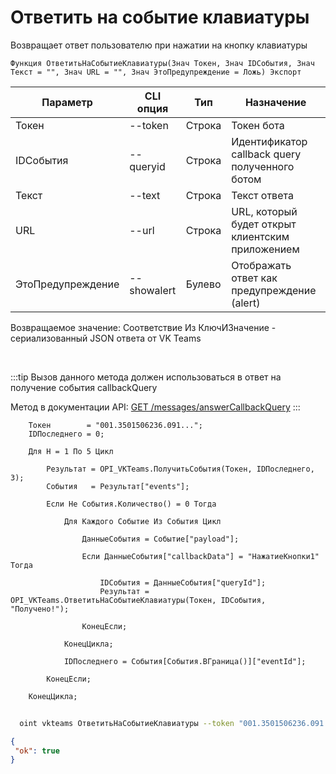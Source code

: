﻿---
sidebar_position: 11
---

# Ответить на событие клавиатуры
 Возвращает ответ пользователю при нажатии на кнопку клавиатуры



`Функция ОтветитьНаСобытиеКлавиатуры(Знач Токен, Знач IDСобытия, Знач Текст = "", Знач URL = "", Знач ЭтоПредупреждение = Ложь) Экспорт`

  | Параметр | CLI опция | Тип | Назначение |
  |-|-|-|-|
  | Токен | --token | Строка | Токен бота |
  | IDСобытия | --queryid | Строка | Идентификатор callback query полученного ботом |
  | Текст | --text | Строка | Текст ответа |
  | URL | --url | Строка | URL, который будет открыт клиентским приложением |
  | ЭтоПредупреждение | --showalert | Булево | Отображать ответ как предупреждение (alert) |

  
  Возвращаемое значение:   Соответствие Из КлючИЗначение - сериализованный JSON ответа от VK Teams

<br/>

:::tip
Вызов данного метода должен использоваться в ответ на получение события callbackQuery

 Метод в документации API: [GET /messages/answerCallbackQuery](https://teams.vk.com/botapi/#/messages/get_messages_answerCallbackQuery)
:::
<br/>


```bsl title="Пример кода"
    Токен        = "001.3501506236.091...";
    IDПоследнего = 0;

    Для Н = 1 По 5 Цикл

        Результат = OPI_VKTeams.ПолучитьСобытия(Токен, IDПоследнего, 3);
        События   = Результат["events"];

        Если Не События.Количество() = 0 Тогда

            Для Каждого Событие Из События Цикл

                ДанныеСобытия = Событие["payload"];

                Если ДанныеСобытия["callbackData"] = "НажатиеКнопки1" Тогда

                    IDСобытия = ДанныеСобытия["queryId"];
                    Результат = OPI_VKTeams.ОтветитьНаСобытиеКлавиатуры(Токен, IDСобытия, "Получено!");

                КонецЕсли;

            КонецЦикла;

            IDПоследнего = События[События.ВГраница()]["eventId"];

        КонецЕсли;

    КонецЦикла;
```



```sh title="Пример команды CLI"
    
  oint vkteams ОтветитьНаСобытиеКлавиатуры --token "001.3501506236.091..." --queryid %queryid% --text %text% --url %url% --showalert %showalert%

```

```json title="Результат"
{
 "ok": true
}
```
